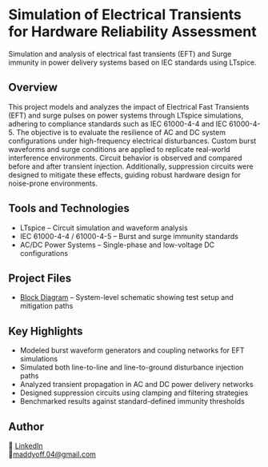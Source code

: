 # Simulation of Electrical Transients for Hardware Reliability Assessment

Simulation and analysis of electrical fast transients (EFT) and Surge immunity in power delivery systems based on IEC standards using LTspice.

## Overview

This project models and analyzes the impact of Electrical Fast Transients (EFT) and surge pulses on power systems through LTspice simulations, adhering to compliance standards such as IEC 61000-4-4 and IEC 61000-4-5. The objective is to evaluate the resilience of AC and DC system configurations under high-frequency electrical disturbances. Custom burst waveforms and surge conditions are applied to replicate real-world interference environments. Circuit behavior is observed and compared before and after transient injection. Additionally, suppression circuits were designed to mitigate these effects, guiding robust hardware design for noise-prone environments.

## Tools and Technologies

- LTspice – Circuit simulation and waveform analysis  
- IEC 61000-4-4 / 61000-4-5 – Burst and surge immunity standards  
- AC/DC Power Systems – Single-phase and low-voltage DC configurations  

## Project Files

- [Block Diagram](./BlockDiagram.pdf) – System-level schematic showing test setup and mitigation paths  

## Key Highlights

- Modeled burst waveform generators and coupling networks for EFT simulations  
- Simulated both line-to-line and line-to-ground disturbance injection paths  
- Analyzed transient propagation in AC and DC power delivery networks  
- Designed suppression circuits using clamping and filtering strategies  
- Benchmarked results against standard-defined immunity thresholds  

## Author

🔗 [LinkedIn](https://www.linkedin.com/in/madhusudan-kannan)  
🔗maddyoff.04@gmail.com


